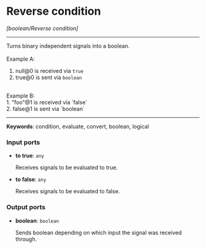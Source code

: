 # Reverse condition

_[boolean/Reverse condition]_

---

Turns binary independent signals into a boolean.<br>
<br>
Example A:<br>
1. null@0 is received via `true`<br>
2. true@0 is sent via `boolean`<br>
<br>
Example B:<br>
1. "foo"@1 is received via `false`<br>
2. false@1 is sent via `boolean`<br>

---

__Keywords__: condition, evaluate, convert, boolean, logical

### Input ports

* __to true__: ` any `

    Receives signals to be evaluated to true.<br>


* __to false__: ` any `

    Receives signals to be evaluated to false.<br>

### Output ports

* __boolean__: ` boolean `

    Sends boolean depending on which input the signal was received through.<br>


